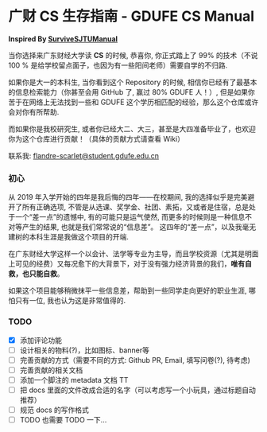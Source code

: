 # 广财 CS 生存指南 - GDUFE CS Manual

**Inspired By [SurviveSJTUManual](https://survivesjtu.gitbook.io/survivesjtumanual/)**

当你选择来广东财经大学读 **CS** 的时候, 恭喜你, 你正式踏上了 99% 的技术（不说 100 % 是给学校留点面子，也因为有一些阳间老师）需要自学的不归路.

如果你是大一的本科生, 当你看到这个 Repository 的时候, 相信你已经有了最基本的信息检索能力（你甚至会用 GitHub 了, 赢过 80% GDUFE 人！）, 但是如果你苦于在网络上无法找到一些和 GDUFE 这个学历相匹配的经验，那么这个仓库或许会对你有所帮助.

而如果你是我校研究生, 或者你已经大二、大三，甚至是大四准备毕业了，也欢迎你为这个仓库进行贡献！（具体的贡献方式请查看 Wiki）

联系我: flandre-scarlet@student.gdufe.edu.cn

### 初心

从 2019 年入学开始的四年是我后悔的四年——在校期间, 我的选择似乎是完美避开了所有正确选项, 不管是从选课、奖学金、社团、素拓，又或者是住宿，总是处于一个“差一点”的遗憾中, 有的可能只是运气使然, 而更多的时候则是一种信息不对等产生的结果, 也就是我们常常说的“信息差”。 这四年的“差一点”，以及我毫无建树的本科生涯是我做这个项目的开端.

在广东财经大学这样一个以会计、法学等专业为主导，而且学校资源（尤其是明面上可见的经费）又每况愈下的大背景下，对于没有强力经济背景的我们，**唯有自救，也只能自救**。

如果这个项目能够稍微抹平一些信息差，帮助到一些同学走向更好的职业生涯, 哪怕只有一位, 我也认为这是非常值得的.

### TODO

- [x] 添加评论功能
- [ ] 设计相关的物料(?)，比如图标、banner等
- [ ] 完善贡献的方式（需要不同的方式: Github PR, Email, 填写问卷(?), 待考虑)
- [ ] 完善贡献的相关文档
- [ ] 添加一个脚注的 metadata 文档 TT
- [ ] 把 docs 里面的文件改成合适的名字（可以考虑写一个小玩具，通过标题自动推荐）
- [ ] 规范 docs 的写作格式
- [ ] TODO 也需要 TODO 一下...